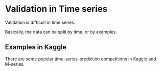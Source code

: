 # Validation in Time series

Validation is difficult in time series.

Basically, the data can be split by time, or by examples.


## Examples in Kaggle

There are some popular time-series-prediction competitions in Kaggle and M-series.





